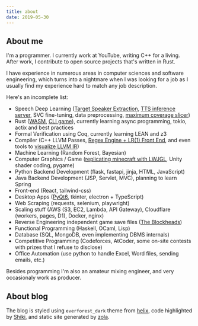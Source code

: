 ```yaml
---
title: about
date: 2019-05-30
---
```


## About me

I'm a programmer. I currently work at YouTube, writing C++ for a living. After work, I contribute to open source projects that's written in Rust.

I have experience in numerous areas in computer sciences and software engineering, which turns into a nightmare when I was looking for a job as I usually find my experience hard to match any job description.

Here's an incomplete list:

- Speech Deep Learning ([Target Speaker Extraction](https://github.com/med1844/TSE_7643), [TTS inference server](https://github.com/pipilapilayu/Bert-VITS-onnx-restful-server), SVC fine-tuning, data preprocessing, [maximum coverage slicer](https://github.com/pipilapilayu/TargetSpeakerEnhance/blob/master/slicer.py))
- Rust ([WASM](/2024/04/30/Predicting-FFXIV-Job-Choices-Based-on-Personality/), [CLI game](https://github.com/med1844/Sokoban)), currently learning async programming, tokio, actix and best practices
- Formal Verification using Coq, currently learning LEAN and z3
- Compiler (C++ LLVM Passes, [Regex Engine + LR(1) Front End](https://github.com/med1844/Toy-Compiler-Frontend), and even tools to [visualize LLVM IR](https://github.com/med1844/Drop-LLVM-IR-and-Visualize))
- Machine Learning (Random Forest, Bayesian)
- Computer Graphics / Game ([replicating minecraft with LWJGL](https://github.com/med1844/minecrash), Unity shader coding, pygame)
- Python Backend Development (flask, fastapi, jinja, HTML, JavaScript)
- Java Backend Development (JSP, Servlet, MVC), planning to learn Spring
- Front-end (React, tailwind-css)
- Desktop Apps ([PyQt6](https://github.com/pipilapilayu/ScreenAreaOCR-TTS), tkinter, electron + TypeScript)
- Web Scraping (requests, selenium, playwright)
- Scaling stuff (AWS (S3, EC2, Lambda, API Gateway), Cloudflare (workers, pages, D1), Docker, nginx)
- Reverse Engineering independent game save files ([The Blockheads](https://github.com/med1844/TheBlockheadsTools))
- Functional Programming (Haskell, OCaml, Lisp)
- Database (SQL, MongoDB, even implementing DBMS internals)
- Competitive Programming (Codeforces, AtCoder, some on-site contests with prizes that I refuse to disclose)
- Office Automation (use python to handle Excel, Word files, sending emails, etc.)

Besides programming I'm also an amateur mixing engineer, and very occasionaly work as producer.

## About blog

The blog is styled using `everforest_dark` theme from [helix](https://github.com/helix-editor/helix/blob/master/runtime/themes/everforest_dark.toml), code highlighted by [Shiki](https://shiki.style/), and static site generated by [zola](https://github.com/getzola/zola).
